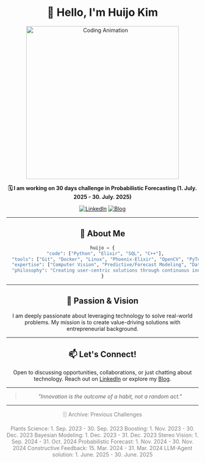 <div align="center">

# 👋 Hello, I'm Huijo Kim


<img src="https://media1.giphy.com/media/v1.Y2lkPTc5MGI3NjExdDhtcTloeXRoa3IyeTY1M3N5cGNrdjJqbDdhbTVvNHJ0Zjl6amZlYiZlcD12MV9pbnRlcm5hbF9naWZfYnlfaWQmY3Q9Zw/0f5s5027NUC5MfYzDK/giphy.gif" width="400" alt="Coding Animation">
<p align="center"><strong>🗓️ I am working on 30 days challenge in Probabilistic Forecasting (1. July. 2025 - 30. July. 2025)</strong></p>

[![LinkedIn](https://img.shields.io/badge/LinkedIn-huijokim-blue?style=flat-square&logo=linkedin)](https://www.linkedin.com/in/khj17/)
[![Blog](https://img.shields.io/badge/Blog-huijo.xyz-green?style=flat-square&logo=github)](https://huijo.xyz)

---

## 🚀 About Me

```python
huijo = {
  "code": ["Python", "Elixir", "SQL", "C++"],
  "tools": ["Git", "Docker", "Linux", "Phoenix-Elixir", "OpenCV", "PyTorch", "AWS", "FastAPI", "ROS2", "Airflow", "MLflow"],
  "expertise": ["Computer Vision", "Predictive/Forecast Modeling", "Data Engineering", "Cloud Management", "LLM", "IoT", "MLOps", "DataOps"],
  "philosophy": "Creating user-centric solutions through continuous innovation"
}
```
---

## 🌟 Passion & Vision

I am deeply passionate about leveraging technology to solve real-world problems.
My mission is to create value-driving solutions with entrepreneurial background.

---

## 📫 Let's Connect!

Open to discussing opportunities, collaborations, or just chatting about technology. Reach out on [LinkedIn](https://www.linkedin.com/in/khj17/) or explore my [Blog](https://huijo.xyz).

---

> *"Innovation is the outcome of a habit, not a random act."*

---

<div style="color:gray">
🗄️ Archive: Previous Challenges

Plants Science: 1. Sep. 2023 - 30. Sep. 2023
Boosting: 1. Nov. 2023 - 30. Dec. 2023
Bayesian Modeling: 1. Dec. 2023 - 31. Dec. 2023
Stereo Vision: 1. Sep. 2024 - 31. Oct. 2024
Probabilistic Forecast: 1. Nov. 2024 - 30. Nov. 2024
Constructive Feedback: 15. Mar. 2024 - 31. Mar. 2024
LLM-Agent solution: 1. June. 2025 - 30. June. 2025


</div>

</div>

